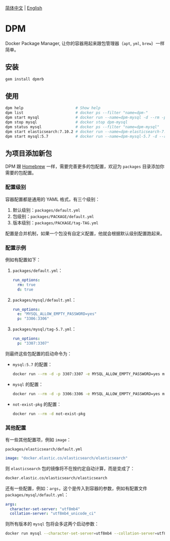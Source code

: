 [简体中文](README.md) | [English](README.en-US.md)

# DPM

Docker Package Manager, 让你的容器用起来跟包管理器（`apt`, `yml`, `brew`）一样简单。

## 安装

```bash
gem install dpmrb
```

## 使用

```bash
dpm help                       # Show help
dpm list                       # docker ps --filter "name=dpm-"
dpm start mysql                # docker run --name=dpm-mysql -d --rm -p 3306:3306 -e MYSQL_ALLOW_EMPTY_PASSWORD=yes ...
dpm stop mysql                 # docker stop dpm-mysql
dpm status mysql               # docker ps --filter "name=dpm-mysql"
dpm start elasticsearch:7.10.2 # docker run --name=dpm-elasticsearch-7.10.2 -d --rm -p 9200:9200 -e discovery.type=single-node ...
dpm start mysql:5.7            # docker run --name=dpm-mysql-5.7 -d --rm -p 3306:3306 -e MYSQL_ALLOW_EMPTY_PASSWORD=yes ...
```

## 为项目添加新包

DPM 跟 [Homebrew](https://brew.sh/) 一样，需要完善更多的包配置，欢迎为 `packages` 目录添加你需要的包配置。

### 配置级别

容器配置都是通用的 YAML 格式，有三个级别：

1. 默认级别：`packages/default.yml`
1. 包级别：`packages/PACKAGE/default.yml`
1. 版本级别：`packages/PACKAGE/tag-TAG.yml`

配置是合并机制，如果一个包没有自定义配置，他就会根据默认级别配置跑起来。

### 配置示例

例如有配置如下：

1. `packages/default.yml`：
    ```yml
    run_options:
      rm: true
      d: true
    ```
1. `packages/mysql/default.yml`：
    ```yml
    run_options:
      e: "MYSQL_ALLOW_EMPTY_PASSWORD=yes"
      p: "3306:3306"
    ```
1. `packages/mysql/tag-5.7.yml`：
    ```yml
    run_options:
      p: "3307:3307"
    ```

则最终这些包配置的启动命令为：

- `mysql:5.7` 的配置：
    ```bash
    docker run --rm -d -p 3307:3307 -e MYSQL_ALLOW_EMPTY_PASSWORD=yes mysql:5.7
    ```
- `mysql` 的配置：
    ```bash
    docker run --rm -d -p 3306:3306 -e MYSQL_ALLOW_EMPTY_PASSWORD=yes mysql
    ```
- `not-exist-pkg` 的配置：
    ```bash
    docker run --rm -d not-exist-pkg
    ```

### 其他配置

有一些其他配置项，例如 `image`：

`packages/elasticsearch/default.yml`
```yml
image: "docker.elastic.co/elasticsearch/elasticsearch"
```

则 `elasticsearch` 包的镜像将不在按约定自动计算，而是变成了：

```bash
docker.elastic.co/elasticsearch/elasticsearch
```

还有一些配置，例如：`args`，这个是传入到容器的参数，例如有配置文件 `packages/mysql/default.yml`：

```yml
args:
  character-set-server: "utf8mb4"
  collation-server: "utf8mb4_unicode_ci"
```

则所有版本的 `mysql` 包将会多这两个启动参数：

```bash
docker run mysql --character-set-server=utf8mb4 --collation-server=utf8mb4_unicode_ci
```
